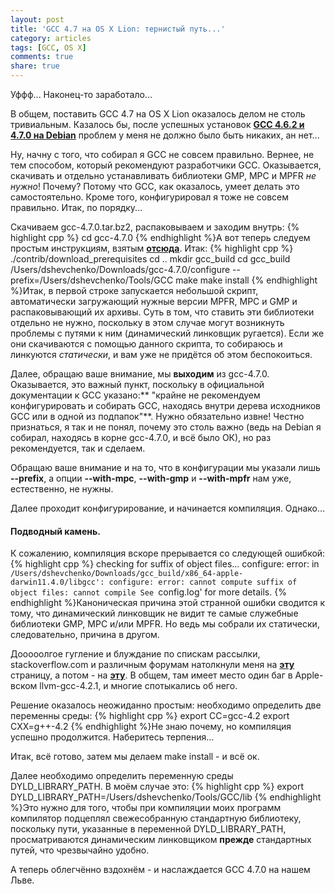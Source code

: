 ```yaml
---
layout: post
title: 'GCC 4.7 на OS X Lion: тернистый путь...'
category: articles
tags: [GCC, OS X]
comments: true
share: true
---
```

Уффф... Наконец-то заработало...

В общем, поставить GCC 4.7 на OS X Lion оказалось делом не столь тривиальным. Казалось бы, после успешных установок **<a href="http://dshevchenko.biz/ru/content/gcc-%D0%B4%D0%B2%D0%B0-%D0%BA%D0%BE%D0%BC%D0%BF%D0%B8%D0%BB%D1%8F%D1%82%D0%BE%D1%80%D0%B0-%D0%B2%D0%BC%D0%B5%D1%81%D1%82%D0%B5">GCC 4.6.2 и 4.7.0 на Debian</a>** проблем у меня не должно было быть никаких, ан нет...

Ну, начну с того, что собирал я GCC не совсем правильно. Вернее, не тем способом, который рекомендуют разработчики GCC. Оказывается, скачивать и отдельно устанавливать библиотеки GMP, MPC и MPFR *не нужно*! Почему? Потому что GCC, как оказалось, умеет делать это самостоятельно. Кроме того, конфигурировал я тоже не совсем правильно. Итак, по порядку...

Скачиваем gcc-4.7.0.tar.bz2, распаковываем и заходим внутрь:
{% highlight cpp %}
cd gcc-4.7.0
{% endhighlight %}А вот теперь следуем простым инструкциям, взятым **<a href="http://gcc.gnu.org/wiki/InstallingGCC">отсюда</a>**. Итак:
{% highlight cpp %}
./contrib/download_prerequisites
cd ..
mkdir gcc_build
cd gcc_build
/Users/dshevchenko/Downloads/gcc-4.7.0/configure --prefix=/Users/dshevchenko/Tools/GCC 
make
make install
{% endhighlight %}Итак, в первой строке запускается небольшой скрипт, автоматически загружающий нужные версии MPFR, MPC и GMP и распаковывающий их архивы. Суть в том, что ставить эти библиотеки отдельно не нужно, поскольку в этом случае могут возникнуть проблемы с путями к ним (динамический линковщик ругается). Если же они скачиваются с помощью данного скрипта, то собираюсь и линкуются *статически*, и вам уже не придётся об этом беспокоиться.

Далее, обращаю ваше внимание, мы **выходим** из gcc-4.7.0. Оказывается, это важный пункт, поскольку в официальной документации к GCC указано:** "крайне не рекомендуем конфигурировать и собирать GCC, находясь внутри дерева исходников GCC или в одной из подпапок"**. Нужно обязательно извне! Честно признаться, я так и не понял, почему это столь важно (ведь на Debian я собирал, находясь в корне gcc-4.7.0, и всё было ОК), но раз рекомендуется, так и сделаем.

Обращаю ваше внимание и на то, что в конфигурации мы указали лишь **--prefix**, а опции **--with-mpc**, **--with-gmp** и **--with-mpfr** нам уже, естественно, не нужны.

Далее проходит конфигурирование, и начинается компиляция. Однако...

<h4>Подводный камень.</h4>

К сожалению, компиляция вскоре прерывается со следующей ошибкой:
{% highlight cpp %}
checking for suffix of object files... configure: error: 
in `/Users/dshevchenko/Downloads/gcc_build/x86_64-apple-darwin11.4.0/libgcc':
configure: error: cannot compute suffix of object files: cannot compile
See `config.log' for more details.
{% endhighlight %}Каноническая причина этой странной ошибки сводится к тому, что динамический линковщик не видит те самые служебные библиотеки GMP, MPC и/или MPFR. Но ведь мы собрали их статически, следовательно, причина в другом.

Дооооолгое гугление и блуждание по спискам рассылки, stackoverflow.com и различным форумам натолкнули меня на **<a href="http://comments.gmane.org/gmane.comp.gcc.bugs/327499">эту</a>** страницу, а потом - на **<a href="http://llvm.org/bugs/show_bug.cgi?id=9571">эту</a>**. В общем, там имеет место один баг в Apple-вском llvm-gcc-4.2.1, и многие спотыкались об него.

Решение оказалось неожиданно простым: необходимо определить две переменны среды:
{% highlight cpp %}
export CC=gcc-4.2
export CXX=g++-4.2
{% endhighlight %}Не знаю почему, но компиляция успешно продолжится. Наберитесь терпения...

Итак, всё готово, затем мы делаем make install - и всё ок.

Далее необходимо определить переменную среды DYLD_LIBRARY_PATH. В моём случае это:
{% highlight cpp %}
export DYLD_LIBRARY_PATH=/Users/dshevchenko/Tools/GCC/lib
{% endhighlight %}Это нужно для того, чтобы при компиляции моих программ компилятор подцеплял свежесобранную стандартную библиотеку, поскольку пути, указанные в переменной DYLD_LIBRARY_PATH, просматриваются динамическим линковщиком **прежде** стандартных путей, что чрезвычайно удобно.

А теперь облегчённо вздохнём - и наслаждается GCC 4.7.0 на нашем Льве.
